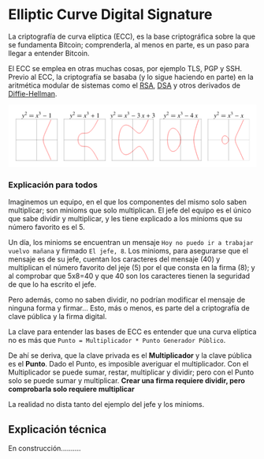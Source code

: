 # Elliptic Curve Digital Signature

La criptografía de curva elíptica (ECC), es la base criptográfica sobre la que se fundamenta Bitcoin; comprenderla, al menos en parte, es un paso para llegar a entender Bitcoin.

El ECC se emplea en otras muchas cosas, por ejemplo TLS, PGP y SSH. Previo al ECC, la criptografía se basaba (y lo sigue haciendo en parte) en la aritmética modular de sistemas como el [RSA](https://es.wikipedia.org/wiki/RSA), [DSA](https://es.wikipedia.org/wiki/DSA) y otros derivados de [Diffie-Hellman](/resources/New%20directions%20in%20cryptography.pdf).

![ecc1](/images/ecc1.png)

### Explicación para todos

Imaginemos un equipo, en el que los componentes del mismo solo saben multiplicar; son minioms que solo multiplican. El jefe del equipo es el único que sabe dividir y multiplicar, y les tiene explicado a los minioms que su número favorito es el 5.

Un día, los minioms se encuentran un mensaje `Hoy no puedo ir a trabajar vuelvo mañana` y firmado `El jefe, 8`. Los minioms, para asegurarse que el mensaje es de su jefe, cuentan los caracteres del mensaje (40) y multiplican el número favorito del jeje (5) por el que consta en la firma (8); y al comprobar que 5x8=40 y que 40 son los caracteres tienen la seguridad de que lo ha escrito el jefe.

Pero además, como no saben dividir, no podrían modificar el mensaje de ninguna forma y firmar... Esto, más o menos, es parte del a criptografía de clave pública y la firma digital.

La clave para entender las bases de ECC es entender que una curva elíptica no es más que `Punto = Multiplicador * Punto Generador Público`.

De ahí se deriva, que la clave privada es el **Multiplicador** y la clave pública es el **Punto**. Dado el Punto, es imposible averiguar el multiplicador. Con el Multiplicador se puede sumar, restar, multiplicar y dividir; pero con el Punto solo se puede sumar y multiplicar. **Crear una firma requiere dividir, pero comprobarla solo requiere multiplicar**

La realidad no dista tanto del ejemplo del jefe y los minioms.

## Explicación técnica

En construcción..........